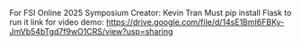 For FSI Online 2025 Symposium
Creator: Kevin Tran
Must pip install Flask to run it
link for video demo: https://drive.google.com/file/d/14sE1BmI6FBKy-JmVb54bTgd7f9wO1CRS/view?usp=sharing
